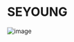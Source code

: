 <h1 class="code-line" data-line-start=0 data-line-end=1 ><a id="SEYOUNG_HAN1_0"></a><strong>SEYOUNG</strong></h1>

![image](https://github.com/user-attachments/assets/dd9e4df1-d7db-4e4c-a3e0-ea74b1c92f2b)
